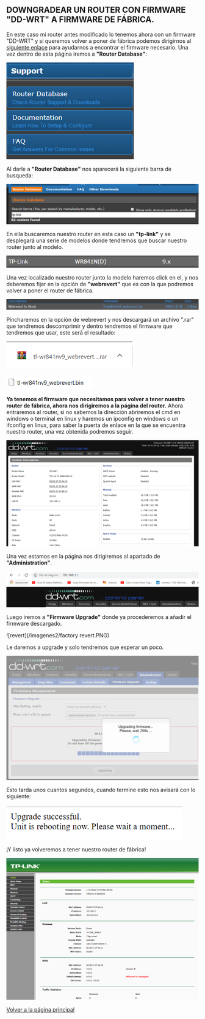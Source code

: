 ## DOWNGRADEAR UN ROUTER CON FIRMWARE "DD-WRT" A FIRMWARE DE FÁBRICA.
En este caso mi router antes modificado lo tenemos ahora con un firmware "DD-WRT" y si queremos volver a poner de fábrica 
podemos dirigirnos al [siguiente enlace](https://dd-wrt.com/) para ayudarnos a encontrar el firmware necesario.
Una vez dentro de esta página iremos a **"Router Database"**: 

![Router Database](/imagenes2/database.PNG)

Al darle a **"Router Database"** nos aparecerá la siguiente barra de busqueda:

![Busqueda](/imagenes2/busqueda.PNG)

En ella buscaremos nuestro router en esta caso un **"tp-link"** y se desplegará una serie de modelos donde tendremos que buscar nuestro router junto al modelo.


![TPLINK](/imagenes2/modelo.PNG)

Una vez localizado nuestro router junto la modelo haremos click en el, y nos deberemos fijar en la opción de **"webrevert"** que es con la que podremos volver a poner el router de fábrica.

![stock](/imagenes2/stock.PNG)

Pincharemos en la opción de webrevert y nos descargará un archivo ".rar" que tendremos descomprimir y dentro tendremos el firmware que 
tendremos que usar, este será el resultado:

![rar](/imagenes2/rar.PNG)

![bin](/imagenes2/bin.PNG)

**Ya tenemos el firmware que necesitamos para volver a tener nuestro router de fábrica, ahora nos dirigiremos a la página del router.**
Ahora entraremos al router, si no sabemos la dirección abriremos el cmd en windows o terminal en linux y haremos un ipconfig en windows o un ifconfig en linux, para saber la puerta de enlace en la que se encuentra nuestro router, una vez obtenida podremos seguir.

![página](/imagenes2/dd-wrt.PNG)

Una vez estamos en la página nos dirigiremos al apartado de **"Administration"**.

![administration](/imagenes2/administration.PNG)

Luego iremos a **"Firmware Upgrade"** donde ya procederemos a añadir el firmware descargado.

![revert](/imagenes2/factory revert.PNG)

Le daremos a upgrade y solo tendremos que esperar un poco.

![proceso](/imagenes2/proceso2.PNG)

Esto tarda unos cuantos segundos, cuando termine esto nos avisará con lo siguiente:

![acabado](/imagenes2/acabado.PNG)

¡Y listo ya volveremos a tener nuestro router de fábrica!

![tplink](/Imagenes/pagrouter.PNG)

[Volver a la página principal](https://serrogard.github.io/Firmware/)
